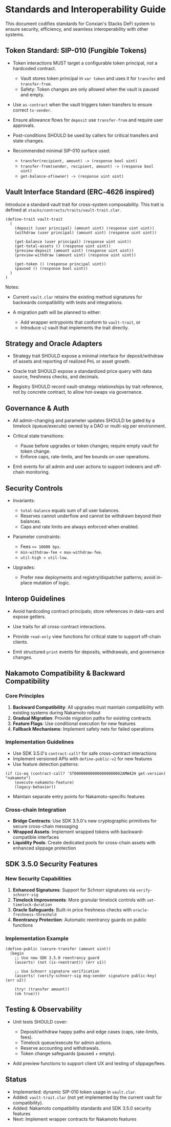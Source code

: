 # Standards and Interoperability Guide

This document codifies standards for Conxian's Stacks DeFi system
to ensure security, efficiency, and seamless interoperability with other systems.

## Token Standard: SIP-010 (Fungible Tokens)

- Token interactions MUST target a configurable token principal,
  not a hardcoded contract.
  - Vault stores token principal in `var token` and uses it for `transfer` and `transfer-from`.
  - Safety: Token changes are only allowed when the vault is paused and empty.

- Use `as-contract` when the vault triggers token transfers to ensure correct `tx-sender`.

- Ensure allowance flows for `deposit` use `transfer-from` and require user approvals.

- Post-conditions SHOULD be used by callers for critical transfers and state changes.

- Recommended minimal SIP-010 surface used:
  - `transfer(recipient, amount) -> (response bool uint)`
  - `transfer-from(sender, recipient, amount) -> (response bool uint)`
  - `get-balance-of(owner) -> (response uint uint)`

## Vault Interface Standard (ERC‑4626 inspired)

Introduce a standard vault trait for cross-system composability.
This trait is defined at `stacks/contracts/traits/vault-trait.clar`.

```clarity
(define-trait vault-trait
  (
    (deposit (user principal) (amount uint) (response uint uint))
    (withdraw (user principal) (amount uint) (response uint uint))

    (get-balance (user principal) (response uint uint))
    (get-total-assets () (response uint uint))
    (preview-deposit (amount uint) (response uint uint))
    (preview-withdraw (amount uint) (response uint uint))

    (get-token () (response principal uint))
    (paused () (response bool uint))
  )
)
```

Notes:

- Current `vault.clar` retains the existing method signatures
  for backwards compatibility with tests and integrations.

- A migration path will be planned to either:
  - Add wrapper entrypoints that conform to `vault-trait`, or
  - Introduce `v2` vault that implements the trait directly.

## Strategy and Oracle Adapters

- Strategy trait SHOULD expose a minimal interface
  for deposit/withdraw of assets and reporting of realized PnL or asset growth.

- Oracle trait SHOULD expose a standardized price query
  with data source, freshness checks, and decimals.

- Registry SHOULD record vault-strategy relationships by trait reference,
  not by concrete contract, to allow hot-swaps via governance.

## Governance & Auth

- All admin-changing and parameter updates SHOULD be gated by a timelock
  (queue/execute) owned by a DAO or multi-sig per environment.

- Critical state transitions:
  - Pause before upgrades or token changes; require empty vault for token change.
  - Enforce caps, rate-limits, and fee bounds on user operations.

- Emit events for all admin and user actions to support indexers and off-chain monitoring.

## Security Controls

- Invariants:
  - `total-balance` equals sum of all user balances.
  - Reserves cannot underflow and cannot be withdrawn beyond their balances.
  - Caps and rate limits are always enforced when enabled.

- Parameter constraints:
  - Fees `<= 10000 bps`.
  - `min-withdraw-fee < max-withdraw-fee`.
  - `util-high > util-low`.

- Upgrades:
  - Prefer new deployments and registry/dispatcher patterns;
    avoid in-place mutation of logic.

## Interop Guidelines

- Avoid hardcoding contract principals;
  store references in data-vars and expose getters.

- Use traits for all cross-contract interactions.

- Provide `read-only` view functions for critical state to support off-chain clients.

- Emit structured `print` events for deposits, withdrawals, and governance changes.

## Nakamoto Compatibility & Backward Compatibility

### Core Principles
1. **Backward Compatibility**: All upgrades must maintain compatibility with existing systems during Nakamoto rollout
2. **Gradual Migration**: Provide migration paths for existing contracts
3. **Feature Flags**: Use conditional execution for new features
4. **Fallback Mechanisms**: Implement safety nets for failed operations

### Implementation Guidelines
- Use SDK 3.5.0's `contract-call?` for safe cross-contract interactions
- Implement versioned APIs with `define-public-v2` for new features
- Use feature detection patterns:
```clarity
(if (is-eq (contract-call? 'ST000000000000000000002AMW42H get-version) "nakamoto")
    (execute-nakamoto-feature)
    (legacy-behavior))
```
- Maintain separate entry points for Nakamoto-specific features

### Cross-chain Integration
- **Bridge Contracts**: Use SDK 3.5.0's new cryptographic primitives for secure cross-chain messaging
- **Wrapped Assets**: Implement wrapped tokens with backward-compatible interfaces
- **Liquidity Pools**: Create dedicated pools for cross-chain assets with enhanced slippage protection

## SDK 3.5.0 Security Features

### New Security Capabilities
1. **Enhanced Signatures**: Support for Schnorr signatures via `verify-schnorr-sig`
2. **Timelock Improvements**: More granular timelock controls with `set-timelock-duration`
3. **Oracle Safeguards**: Built-in price freshness checks with `oracle-freshness-threshold`
4. **Reentrancy Protection**: Automatic reentrancy guards on public functions

### Implementation Example
```clarity
(define-public (secure-transfer (amount uint))
  (begin
    ;; Use new SDK 3.5.0 reentrancy guard
    (asserts! (not (is-reentrant)) (err u1))
    
    ;; Use Schnorr signature verification
    (asserts! (verify-schnorr-sig msg-sender signature public-key) (err u2))
    
    (try! (transfer amount))
    (ok true)))
```

## Testing & Observability

- Unit tests SHOULD cover:
  - Deposit/withdraw happy paths and edge cases (caps, rate-limits, fees).
  - Timelock queue/execute for admin actions.
  - Reserve accounting and withdrawals.
  - Token change safeguards (paused + empty).

- Add preview functions to support client UX and testing of slippage/fees.

## Status

- Implemented: dynamic SIP-010 token usage in `vault.clar`.
- Added: `vault-trait.clar` (not yet implemented by the current vault for compatibility).
- Added: Nakamoto compatibility standards and SDK 3.5.0 security features
- Next: Implement wrapper contracts for Nakamoto features
